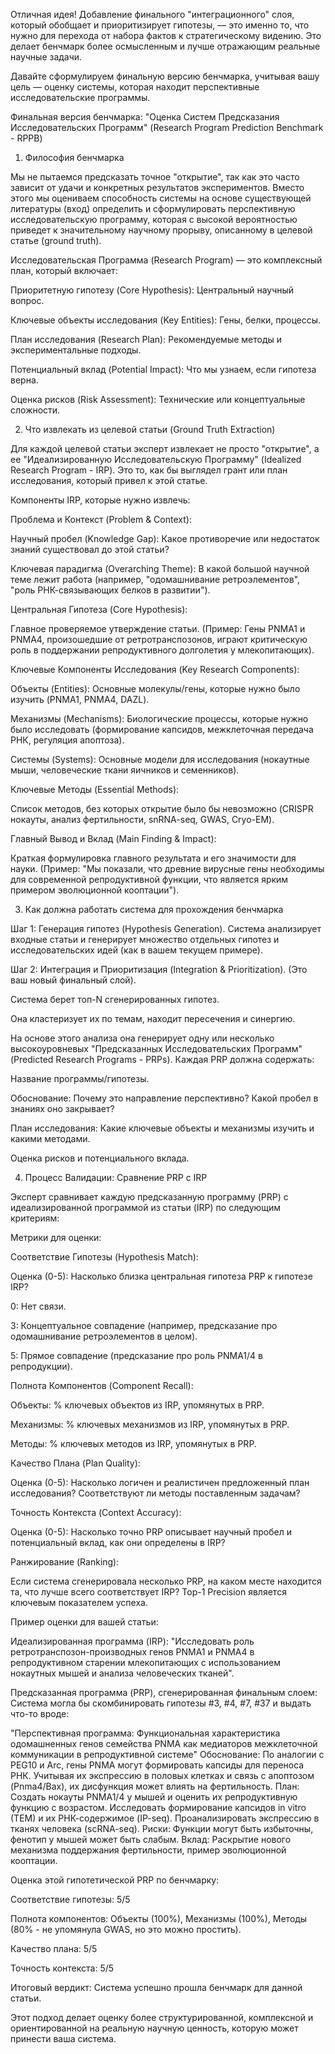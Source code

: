 Отличная идея! Добавление финального "интеграционного" слоя, который обобщает и приоритизирует гипотезы, — это именно то, что нужно для перехода от набора фактов к стратегическому видению. Это делает бенчмарк более осмысленным и лучше отражающим реальные научные задачи.

Давайте сформулируем финальную версию бенчмарка, учитывая вашу цель — оценку системы, которая находит перспективные исследовательские программы.

Финальная версия бенчмарка: "Оценка Систем Предсказания Исследовательских Программ" (Research Program Prediction Benchmark - RPPB)
1. Философия бенчмарка

Мы не пытаемся предсказать точное "открытие", так как это часто зависит от удачи и конкретных результатов экспериментов. Вместо этого мы оцениваем способность системы на основе существующей литературы (вход) определить и сформулировать перспективную исследовательскую программу, которая с высокой вероятностью приведет к значительному научному прорыву, описанному в целевой статье (ground truth).

Исследовательская Программа (Research Program) — это комплексный план, который включает:

Приоритетную гипотезу (Core Hypothesis): Центральный научный вопрос.

Ключевые объекты исследования (Key Entities): Гены, белки, процессы.

План исследования (Research Plan): Рекомендуемые методы и экспериментальные подходы.

Потенциальный вклад (Potential Impact): Что мы узнаем, если гипотеза верна.

Оценка рисков (Risk Assessment): Технические или концептуальные сложности.

2. Что извлекать из целевой статьи (Ground Truth Extraction)

Для каждой целевой статьи эксперт извлекает не просто "открытие", а ее "Идеализированную Исследовательскую Программу" (Idealized Research Program - IRP). Это то, как бы выглядел грант или план исследования, который привел к этой статье.

Компоненты IRP, которые нужно извлечь:

Проблема и Контекст (Problem & Context):

Научный пробел (Knowledge Gap): Какое противоречие или недостаток знаний существовал до этой статьи?

Ключевая парадигма (Overarching Theme): В какой большой научной теме лежит работа (например, "одомашнивание ретроэлементов", "роль РНК-связывающих белков в развитии").

Центральная Гипотеза (Core Hypothesis):

Главное проверяемое утверждение статьи. (Пример: Гены PNMA1 и PNMA4, произошедшие от ретротранспозонов, играют критическую роль в поддержании репродуктивного долголетия у млекопитающих).

Ключевые Компоненты Исследования (Key Research Components):

Объекты (Entities): Основные молекулы/гены, которые нужно было изучить (PNMA1, PNMA4, DAZL).

Механизмы (Mechanisms): Биологические процессы, которые нужно было исследовать (формирование капсидов, межклеточная передача РНК, регуляция апоптоза).

Системы (Systems): Основные модели для исследования (нокаутные мыши, человеческие ткани яичников и семенников).

Ключевые Методы (Essential Methods):

Список методов, без которых открытие было бы невозможно (CRISPR нокауты, анализ фертильности, snRNA-seq, GWAS, Cryo-EM).

Главный Вывод и Вклад (Main Finding & Impact):

Краткая формулировка главного результата и его значимости для науки. (Пример: "Мы показали, что древние вирусные гены необходимы для современной репродуктивной функции, что является ярким примером эволюционной кооптации").

3. Как должна работать система для прохождения бенчмарка

Шаг 1: Генерация гипотез (Hypothesis Generation). Система анализирует входные статьи и генерирует множество отдельных гипотез и исследовательских идей (как в вашем текущем примере).

Шаг 2: Интеграция и Приоритизация (Integration & Prioritization). (Это ваш новый финальный слой).

Система берет топ-N сгенерированных гипотез.

Она кластеризует их по темам, находит пересечения и синергию.

На основе этого анализа она генерирует одну или несколько высокоуровневых "Предсказанных Исследовательских Программ" (Predicted Research Programs - PRPs). Каждая PRP должна содержать:

Название программы/гипотезы.

Обоснование: Почему это направление перспективно? Какой пробел в знаниях оно закрывает?

План исследования: Какие ключевые объекты и механизмы изучить и какими методами.

Оценка рисков и потенциального вклада.

4. Процесс Валидации: Сравнение PRP с IRP

Эксперт сравнивает каждую предсказанную программу (PRP) с идеализированной программой из статьи (IRP) по следующим критериям:

Метрики для оценки:

Соответствие Гипотезы (Hypothesis Match):

Оценка (0-5): Насколько близка центральная гипотеза PRP к гипотезе IRP?

0: Нет связи.

3: Концептуальное совпадение (например, предсказание про одомашнивание ретроэлементов в целом).

5: Прямое совпадение (предсказание про роль PNMA1/4 в репродукции).

Полнота Компонентов (Component Recall):

Объекты: % ключевых объектов из IRP, упомянутых в PRP.

Механизмы: % ключевых механизмов из IRP, упомянутых в PRP.

Методы: % ключевых методов из IRP, упомянутых в PRP.

Качество Плана (Plan Quality):

Оценка (0-5): Насколько логичен и реалистичен предложенный план исследования? Соответствуют ли методы поставленным задачам?

Точность Контекста (Context Accuracy):

Оценка (0-5): Насколько точно PRP описывает научный пробел и потенциальный вклад, как они определены в IRP?

Ранжирование (Ranking):

Если система сгенерировала несколько PRP, на каком месте находится та, что лучше всего соответствует IRP? Top-1 Precision является ключевым показателем успеха.

Пример оценки для вашей статьи:

Идеализированная программа (IRP): "Исследовать роль ретротранспозон-производных генов PNMA1 и PNMA4 в репродуктивном старении млекопитающих с использованием нокаутных мышей и анализа человеческих тканей".

Предсказанная программа (PRP), сгенерированная финальным слоем: Система могла бы скомбинировать гипотезы #3, #4, #7, #37 и выдать что-то вроде:

"Перспективная программа: Функциональная характеристика одомашненных генов семейства PNMA как медиаторов межклеточной коммуникации в репродуктивной системе"
Обоснование: По аналогии с PEG10 и Arc, гены PNMA могут формировать капсиды для переноса РНК. Учитывая их экспрессию в половых клетках и связь с апоптозом (Pnma4/Bax), их дисфункция может влиять на фертильность.
План: Создать нокауты PNMA1/4 у мышей и оценить их репродуктивную функцию с возрастом. Исследовать формирование капсидов in vitro (TEM) и их РНК-содержимое (IP-seq). Проанализировать экспрессию в тканях человека (scRNA-seq).
Риски: Функции могут быть избыточны, фенотип у мышей может быть слабым.
Вклад: Раскрытие нового механизма поддержания фертильности, пример эволюционной кооптации.

Оценка этой гипотетической PRP по бенчмарку:

Соответствие гипотезы: 5/5

Полнота компонентов: Объекты (100%), Механизмы (100%), Методы (80% - не упомянула GWAS, но это можно простить).

Качество плана: 5/5

Точность контекста: 5/5

Итоговый вердикт: Система успешно прошла бенчмарк для данной статьи.

Этот подход делает оценку более структурированной, комплексной и ориентированной на реальную научную ценность, которую может принести ваша система.